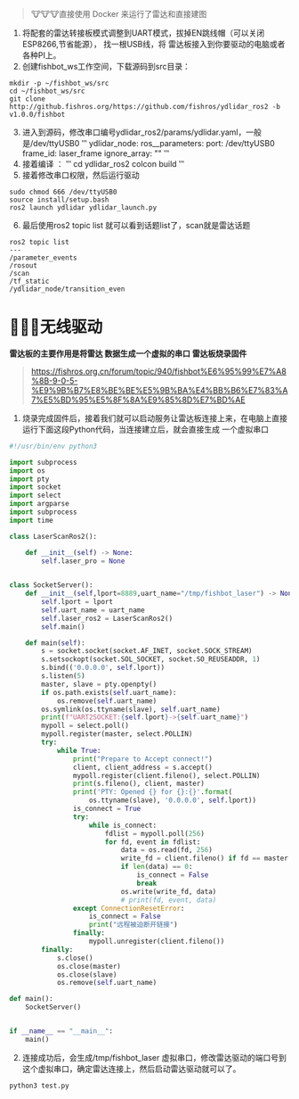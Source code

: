 > 🐮🐮🐮直接使用 Docker 来运行了雷达和直接建图

1. 将配套的雷达转接板模式调整到UART模式，拔掉EN跳线帽（可以关闭ESP8266,节省能源）， 找一根USB线，将 雷达板接入到你要驱动的电脑或者各种PI上。
2. 创建fishbot_ws工作空间，下载源码到src目录：
```
mkdir -p ~/fishbot_ws/src
cd ~/fishbot_ws/src
git clone http://github.fishros.org/https://github.com/fishros/ydlidar_ros2 -b  v1.0.0/fishbot 
```
3. 进入到源码，修改串口编号ydlidar_ros2/params/ydlidar.yaml，一般是/dev/ttyUSB0
‵‵‵
ydlidar_node:
  ros__parameters:
    port: /dev/ttyUSB0
    frame_id: laser_frame
    ignore_array: ""
‵‵‵
4. 接着编译 ：
‵‵‵
cd ydlidar_ros2
colcon build
‵‵‵
5. 接着修改串口权限，然后运行驱动
```
sudo chmod 666 /dev/ttyUSB0
source install/setup.bash
ros2 launch ydlidar ydlidar_launch.py
```
6. 最后使用ros2 topic list 就可以看到话题list了，scan就是雷达话题
```
ros2 topic list
---
/parameter_events
/rosout
/scan
/tf_static
/ydlidar_node/transition_even
```

# 🐷🐷🐷无线驱动
**雷达板的主要作用是将雷达 数据生成一个虚拟的串口 雷达板烧录固件**

> https://fishros.org.cn/forum/topic/940/fishbot%E6%95%99%E7%A8%8B-9-0-5-%E9%9B%B7%E8%BE%BE%E5%9B%BA%E4%BB%B6%E7%83%A7%E5%BD%95%E5%8F%8A%E9%85%8D%E7%BD%AE

1. 烧录完成固件后，接着我们就可以启动服务让雷达板连接上来，在电脑上直接运行下面这段Python代码，当连接建立后，就会直接生成 一个虚拟串口
```python
#!/usr/bin/env python3

import subprocess
import os
import pty
import socket
import select
import argparse
import subprocess
import time

class LaserScanRos2():

    def __init__(self) -> None:
        self.laser_pro = None
    

class SocketServer():
    def __init__(self,lport=8889,uart_name="/tmp/fishbot_laser") -> None:
        self.lport = lport
        self.uart_name = uart_name
        self.laser_ros2 = LaserScanRos2()
        self.main()

    def main(self):
        s = socket.socket(socket.AF_INET, socket.SOCK_STREAM)
        s.setsockopt(socket.SOL_SOCKET, socket.SO_REUSEADDR, 1)
        s.bind(('0.0.0.0', self.lport))
        s.listen(5)
        master, slave = pty.openpty()
        if os.path.exists(self.uart_name):
            os.remove(self.uart_name)
        os.symlink(os.ttyname(slave), self.uart_name)
        print(f"UART2SOCKET:{self.lport}->{self.uart_name}")
        mypoll = select.poll()
        mypoll.register(master, select.POLLIN)
        try:
            while True:
                print("Prepare to Accept connect!")
                client, client_address = s.accept()
                mypoll.register(client.fileno(), select.POLLIN)
                print(s.fileno(), client, master)
                print('PTY: Opened {} for {}:{}'.format(
                    os.ttyname(slave), '0.0.0.0', self.lport))
                is_connect = True
                try:
                    while is_connect:
                        fdlist = mypoll.poll(256)
                        for fd, event in fdlist:
                            data = os.read(fd, 256)
                            write_fd = client.fileno() if fd == master else master
                            if len(data) == 0:
                                is_connect = False
                                break
                            os.write(write_fd, data)
                            # print(fd, event, data)
                except ConnectionResetError:
                    is_connect = False
                    print("远程被迫断开链接")
                finally:
                    mypoll.unregister(client.fileno())
        finally:
            s.close()
            os.close(master)
            os.close(slave)
            os.remove(self.uart_name)

def main():
    SocketServer()


if __name__ == "__main__":
    main()
```
2. 连接成功后，会生成/tmp/fishbot_laser 虚拟串口，修改雷达驱动的端口号到这个虚拟串口，确定雷达连接上，然后启动雷达驱动就可以了。
```
python3 test.py
```

